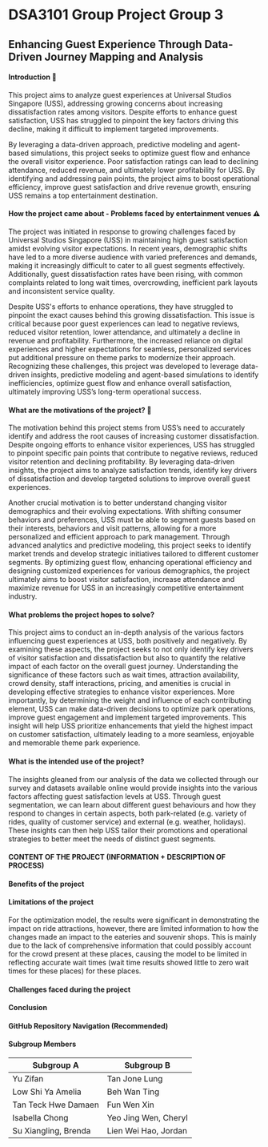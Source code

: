 # DSA3101 Group Project Group 3

## Enhancing Guest Experience Through Data-Driven Journey Mapping and Analysis 

#### Introduction 🎉

This project aims to analyze guest experiences at Universal Studios Singapore (USS), addressing growing concerns about increasing dissatisfaction rates among visitors. Despite efforts to enhance guest satisfaction, USS has struggled to pinpoint the key factors driving this decline, making it difficult to implement targeted improvements.

By leveraging a data-driven approach, predictive modeling and agent-based simulations, this project seeks to optimize guest flow and enhance the overall visitor experience. Poor satisfaction ratings can lead to declining attendance, reduced revenue, and ultimately lower profitability for USS. By identifying and addressing pain points, the project aims to boost operational efficiency, improve guest satisfaction and drive revenue growth, ensuring USS remains a top entertainment destination.

#### How the project came about - Problems faced by entertainment venues ⚠️

The project was initiated in response to growing challenges faced by Universal Studios Singapore (USS) in maintaining high guest satisfaction amidst evolving visitor expectations. In recent years, demographic shifts have led to a more diverse audience with varied preferences and demands, making it increasingly difficult to cater to all guest segments effectively. Additionally, guest dissatisfaction rates have been rising, with common complaints related to long wait times, overcrowding, inefficient park layouts and inconsistent service quality.

Despite USS's efforts to enhance operations, they have struggled to pinpoint the exact causes behind this growing dissatisfaction. This issue is critical because poor guest experiences can lead to negative reviews, reduced visitor retention, lower attendance, and ultimately a decline in revenue and profitability. Furthermore, the increased reliance on digital experiences and higher expectations for seamless, personalized services put additional pressure on theme parks to modernize their approach. Recognizing these challenges, this project was developed to leverage data-driven insights, predictive modeling and agent-based simulations to identify inefficiencies, optimize guest flow and enhance overall satisfaction, ultimately improving USS’s long-term operational success.

#### What are the motivations of the project? 🤩

The motivation behind this project stems from USS’s need to accurately identify and address the root causes of increasing customer dissatisfaction. Despite ongoing efforts to enhance visitor experiences, USS has struggled to pinpoint specific pain points that contribute to negative reviews, reduced visitor retention and declining profitability. By leveraging data-driven insights, the project aims to analyze satisfaction trends, identify key drivers of dissatisfaction and develop targeted solutions to improve overall guest experiences. 

Another crucial motivation is to better understand changing visitor demographics and their evolving expectations. With shifting consumer behaviors and preferences, USS must be able to segment guests based on their interests, behaviors and visit patterns, allowing for a more personalized and efficient approach to park management. Through advanced analytics and predictive modeling, this project seeks to identify market trends and develop strategic initiatives tailored to different customer segments. By optimizing guest flow, enhancing operational efficiency and designing customized experiences for various demographics, the project ultimately aims to boost visitor satisfaction, increase attendance and maximize revenue for USS in an increasingly competitive entertainment industry.

#### What problems the project hopes to solve?

This project aims to conduct an in-depth analysis of the various factors influencing guest experiences at USS, both positively and negatively. By examining these aspects, the project seeks to not only identify key drivers of visitor satisfaction and dissatisfaction but also to quantify the relative impact of each factor on the overall guest journey. Understanding the significance of these factors such as wait times, attraction availability, crowd density, staff interactions, pricing, and amenities is crucial in developing effective strategies to enhance visitor experiences. More importantly, by determining the weight and influence of each contributing element, USS can make data-driven decisions to optimize park operations, improve guest engagement and implement targeted improvements. This insight will help USS prioritize enhancements that yield the highest impact on customer satisfaction, ultimately leading to a more seamless, enjoyable and memorable theme park experience.

#### What is the intended use of the project?
The insights gleaned from our analysis of the data we collected through our survey and datasets available online would provide insights into the various factors affecting guest satisfaction levels at USS. Through guest segmentation, we can learn about different guest behaviours and how they respond to changes in certain aspects, both park-related (e.g. variety of rides, quality of customer service) and external (e.g. weather, holidays). These insights can then help USS tailor their promotions and operational strategies to better meet the needs of distinct guest segments. 
#### CONTENT OF THE PROJECT (INFORMATION + DESCRIPTION OF PROCESS) 

#### Benefits of the project 

#### Limitations of the project
For the optimization model, the results were significant in demonstrating the impact on ride attractions, however, there are limited information to how the changes made an impact to the eateries and souvenir shops. This is mainly due to the lack of comprehensive information that could possibly account for the crowd present at these places, causing the model to be limited in reflecting accurate wait times (wait time results showed little to zero wait times for these places) for these places.

#### Challenges faced during the project 

#### Conclusion 


#### GitHub Repository Navigation (Recommended)


#### Subgroup Members

| **Subgroup A**              | **Subgroup B**              |
|-----------------------------|-----------------------------|
| Yu Zifan                   | Tan Jone Lung              |
| Low Shi Ya Amelia          | Beh Wan Ting               |
| Tan Teck Hwe Damaen        | Fun Wen Xin                |
| Isabella Chong             | Yeo Jing Wen, Cheryl       |
| Su Xiangling, Brenda       | Lien Wei Hao, Jordan       |
